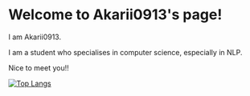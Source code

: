 # Welcome to Akarii0913's page!
I am Akarii0913.

I am a student who specialises in computer science, especially in NLP.

Nice to meet you!!

[![Top Langs](https://github-readme-stats.vercel.app/api/top-langs/?username={Akarii0913}
)](https://github.com/anuraghazra/github-readme-stats)
